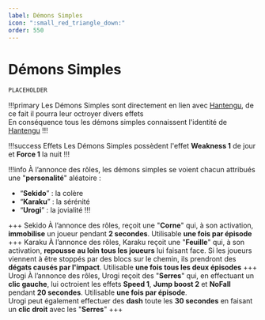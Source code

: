 ```yaml
---
label: Démons Simples
icon: ":small_red_triangle_down:"
order: 550
---
```


# Démons Simples

```txt
PLACEHOLDER
```

!!!primary
Les Démons Simples sont directement en lien avec [Hantengu](./hantengu), de ce fait il pourra leur octroyer divers effets <br>
En conséquence tous les démons simples connaissent l'identité de [Hantengu](./hantengu)
!!!

!!!success Effets
Les Démons Simples possèdent l'effet **Weakness 1** de jour et **Force 1** la nuit
!!!

!!!info 
À l’annonce des rôles, les démons simples se voient chacun attribués une "**personalité**" aléatoire : <br>
- “**Sekido**” : la colère <br>
- “**Karaku**” : la sérénité <br>
- “**Urogi**” : la jovialité
!!!

+++ Sekido
À l’annonce des rôles, reçoit une "**Corne**" qui, à son activation, **immobilise** un joueur pendant **2 secondes**. Utilisable **une fois par épisode**
+++ Karaku
À l’annonce des rôles, Karaku reçoit une "**Feuille**" qui, à son activation, **repousse au loin tous les joueurs** lui faisant face. Si les joueurs viennent à être stoppés par des blocs sur le chemin, ils prendront des **dégats causés par l'impact**. Utilisable **une fois tous les deux épisodes**
+++ Urogi
À l’annonce des rôles, Urogi reçoit des "**Serres**" qui, en effectuant un **clic gauche**, lui octroient les effets **Speed 1**, **Jump boost 2** et **NoFall** pendant **20 secondes**. Utilisable **une fois par épisode**. <br>
Urogi peut également effectuer des **dash** toute les **30 secondes** en faisant un **clic droit** avec les "**Serres**"
+++

